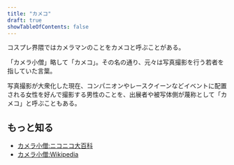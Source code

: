 ```yaml
---
title: "カメコ"
draft: true
showTableOfContents: false
---
```


コスプレ界隈ではカメラマンのことをカメコと呼ぶことがある。

「カメラ小僧」略して「カメコ」。その名の通り、元々は写真撮影を行う若者を指していた言葉。

写真撮影が大衆化した現在、コンパニオンやレースクイーンなどイベントに配置される女性を好んで撮影する男性のことを、出展者や被写体側が蔑称として「カメコ」と呼ぶこともある。

## もっと知る

- [カメラ小僧:ニコニコ大百科](https://dic.nicovideo.jp/a/%E3%82%AB%E3%83%A1%E3%83%A9%E5%B0%8F%E5%83%A7)
- [カメラ小僧:Wikipedia](https://ja.wikipedia.org/wiki/%E3%82%AB%E3%83%A1%E3%83%A9%E5%B0%8F%E5%83%A7)